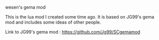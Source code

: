wesen's gema mod

This is the lua mod I created some time ago. It is based on JG99's gema mod and includes some ideas of other people.

Link to JG99's gema mod : https://github.com/Jg99/SCgemamod
